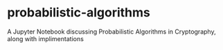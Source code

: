 # probabilistic-algorithms
A Jupyter Notebook discussing Probabilistic Algorithms in Cryptography, along with implimentations
